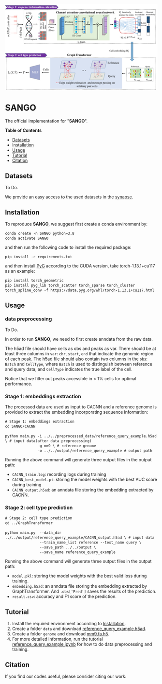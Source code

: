 ![](figures/model.png)

# SANGO

The official implementation for "**SANGO**".

**Table of Contents**

* [Datasets](#Datasets)
* [Installation](#Installation)
* [Usage](#Usage)
* [Tutorial](#Tutorial)
* [Citation](#Citation)

## Datasets

To Do.

We provide an easy access to the used datasets in the [synapse](https://www.synapse.org/#!Synapse:syn52559388/files/).

## Installation

To reproduce **SANGO**, we suggest first create a conda environment by:

~~~shell
conda create -n SANGO python=3.8
conda activate SANGO
~~~

and then run the following code to install the required package:

~~~shell
pip install -r requirements.txt
~~~

and then install [PyG](https://pytorch-geometric.readthedocs.io/en/latest/install/installation.html) according to the CUDA version, take torch-1.13.1+cu117 as an example:

~~~shell
pip install torch_geometric
pip install pyg_lib torch_scatter torch_sparse torch_cluster torch_spline_conv -f https://data.pyg.org/whl/torch-1.13.1+cu117.html
~~~

## Usage

### data preprocessing

To Do.

In order to run **SANGO**, we need to first create anndata from the raw data.

The h5ad file should have cells as obs and peaks as var. There should be at least three columns in `var`:  `chr`, `start`, `end` that indicate the genomic region of each peak. The h5ad file should also contain two columns in the `obs`: `Batch` and `CellType`, where `Batch` is used to distinguish between reference and query data, and `CellType` indicates the true label of the cell.

Notice that we filter out peaks accessible in < 1% cells for optimal performance.

### Stage 1: embeddings extraction

The processed data are used as input to CACNN and a reference genome is provided to extract the embedding incorporating sequence information: 

~~~shell
# Stage 1: embeddings extraction
cd SANGO/CACNN

python main.py -i ../../preprocessed_data/reference_query_example.h5ad \ # input data(after data preprocessing)
               -g mm9 \ # reference genome
               -o ../../output/reference_query_example # output path
~~~

Running the above command will generate three output files in the output path:

* `CACNN_train.log`: recording logs during training
* `CACNN_best_model.pt`: storing the model weights with the best AUC score during training
* `CACNN_output.h5ad`: an anndata file storing the embedding extracted by CACNN.

### Stage 2: cell type prediction

~~~shell
# Stage 2: cell type prediction
cd ../GraphTransformer

python main.py  --data_dir ../../output/reference_query_example/CACNN_output.h5ad \ # input data
                --train_name_list reference --test_name query \
                --save_path ../../output \
                --save_name reference_query_example
~~~

Running the above command will generate three output files in the output path:

* `model.pkl`: storing the model weights with the best valid loss during training.
* `embedding.h5ad`: an anndata file storing the embedding extracted by GraphTransformer.  And `.obs['Pred']` saves the results of the prediction.
* `result.csv`: accuracy and F1 score of the prediction.



## Tutorial

1. Install the required environment according to [Installation](#Installation).
2. Create a folder `data` and download [reference_query_example.h5ad](https://www.synapse.org/#!Synapse:syn52566797).
3. Create a folder `genome` and download [mm9.fa.h5](https://www.synapse.org/#!Synapse:syn52566798).
4. For more detailed information, run the tutorial [reference_query_example.ipynb](reference_query_example.ipynb) for how to do data preprocessing and training.

## Citation

If you find our codes useful, please consider citing our work:

~~~bibtex

~~~